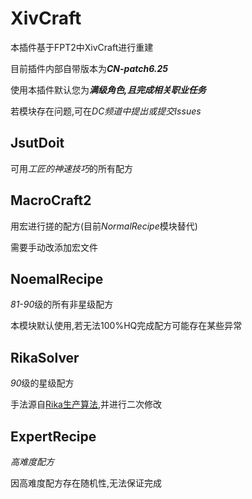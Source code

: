 # XivCraft

本插件基于FPT2中XivCraft进行重建

目前插件内部自带版本为***CN-patch6.25***

使用本插件默认您为***满级角色,且完成相关职业任务***

若模块存在问题,可在*DC频道中提出或提交Issues*

## JsutDoit 

可用*工匠的神速技巧*的所有配方

## MacroCraft2

用宏进行搓的配方(目前*NormalRecipe*模块替代)

需要手动改添加宏文件

## NoemalRecipe

*81-90*级的所有非星级配方

本模块默认使用,若无法100%HQ完成配方可能存在某些异常

## RikaSolver

*90*级的星级配方

手法源自[Rika生产算法](https://github.com/RikaKagurasaka/xiv_craft_solver),并进行二次修改

## ExpertRecipe

*高难度配方*

因高难度配方存在随机性,无法保证完成

